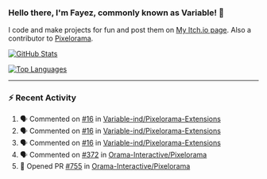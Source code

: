 ### Hello there, I'm Fayez, commonly known as Variable! 👋
I code and make projects for fun and post them on [My Itch.io page](https://variable-industries.itch.io/). Also a contributor to [Pixelorama](https://github.com/Orama-Interactive/Pixelorama).

[![GitHub Stats](https://github-readme-stats.vercel.app/api/?username=Variable-ind&show_icons=true&theme=merko)](https://github.com/anuraghazra/github-readme-stats)

[![Top Languages](https://github-readme-stats.vercel.app/api/top-langs/?username=Variable-ind&layout=compact&theme=merko)](https://github.com/anuraghazra/github-readme-stats)

---

### :zap: Recent Activity

<!--START_SECTION:activity-->
1. 🗣 Commented on [#16](https://github.com/Variable-ind/Pixelorama-Extensions/issues/16) in [Variable-ind/Pixelorama-Extensions](https://github.com/Variable-ind/Pixelorama-Extensions)
2. 🗣 Commented on [#16](https://github.com/Variable-ind/Pixelorama-Extensions/issues/16) in [Variable-ind/Pixelorama-Extensions](https://github.com/Variable-ind/Pixelorama-Extensions)
3. 🗣 Commented on [#16](https://github.com/Variable-ind/Pixelorama-Extensions/issues/16) in [Variable-ind/Pixelorama-Extensions](https://github.com/Variable-ind/Pixelorama-Extensions)
4. 🗣 Commented on [#372](https://github.com/Orama-Interactive/Pixelorama/issues/372) in [Orama-Interactive/Pixelorama](https://github.com/Orama-Interactive/Pixelorama)
5. 💪 Opened PR [#755](https://github.com/Orama-Interactive/Pixelorama/pull/755) in [Orama-Interactive/Pixelorama](https://github.com/Orama-Interactive/Pixelorama)
<!--END_SECTION:activity-->

<!--
**Variable-ind/Variable-ind** is a ✨ _special_ ✨ repository because its `README.md` (this file) appears on your GitHub profile.

Here are some ideas to get you started:
- 🌱 I’m currently studying at ...
- 🔭 I’m currently working on ...
- 👯 I’m looking to collaborate on ...
- 🤔 I’m looking for help with ...
- 💬 Ask me about ...
- 📫 How to reach me: ...
- ⚡ Fun fact: ...
-->
